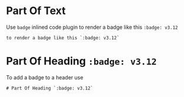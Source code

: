 # Part Of Text

Use `badge` inlined code plugin to render a badge like this `:badge: v3.12`

```
to render a badge like this `:badge: v3.12`
```

# Part Of Heading `:badge: v3.12`

To add a badge to a header use 
```
# Part Of Heading `:badge: v3.12`
``` 


